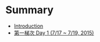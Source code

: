 # Summary

* [Introduction](README.md)
* [第一梯次 Day 1 (7/17 ~ 7/19, 2015)](di_yi_ti_ci_day_1__7__17_~_7__19_,_2015.md)

